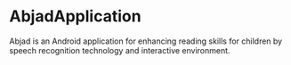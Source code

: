 # AbjadApplication

Abjad is an Android application for enhancing reading skills for children by speech recognition technology and interactive environment.
